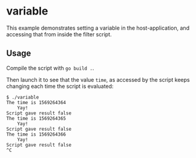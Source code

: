 # variable

This example demonstrates setting a variable in the host-application, and
accessing that from inside the filter script.

## Usage

Compile the script with `go build .`.

Then launch it to see that the value `time`, as accessed by the script
keeps changing each time the script is evaluated:

```
$ ./variable
The time is 1569264364
	Yay!
Script gave result false
The time is 1569264365
	Yay!
Script gave result false
The time is 1569264366
	Yay!
Script gave result false
^C

```
